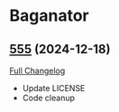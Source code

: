 # Baganator

## [555](https://github.com/Baganator/Baganator/tree/555) (2024-12-18)
[Full Changelog](https://github.com/Baganator/Baganator/compare/554...555) 

- Update LICENSE  
- Code cleanup  
